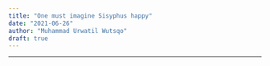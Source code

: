 ```yaml
---
title: "One must imagine Sisyphus happy"
date: "2021-06-26"
author: "Muhammad Urwatil Wutsqo"
draft: true
---
```


---
